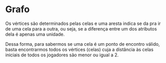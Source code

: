 # Grafo

Os vértices são determinados pelas celas e uma aresta indica se da pra ir de uma cela para a outra, ou seja, se a diferença entre um dos atributos dela é apenas uma unidade.

Dessa forma, para sabermos se uma cela é um ponto de encontro válido, basta encontrarmos todos os vértices (celas) cuja a distância às celas iniciais de todos os jogadores são menor ou igual a 2.